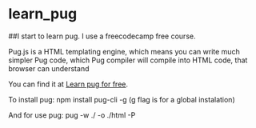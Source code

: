 # learn_pug

##I start to learn pug. I use a freecodecamp free course.

Pug.js is a HTML templating engine, which means you can write much simpler Pug code, which Pug compiler will compile into HTML code, that browser can understand

You can find it at [Learn pug for free](https://www.youtube.com/watch?v=kt3cEjjkCZA).

To install pug: npm install pug-cli -g (g flag is for a global instalation)

And for use pug: pug -w ./ -o ./html -P
